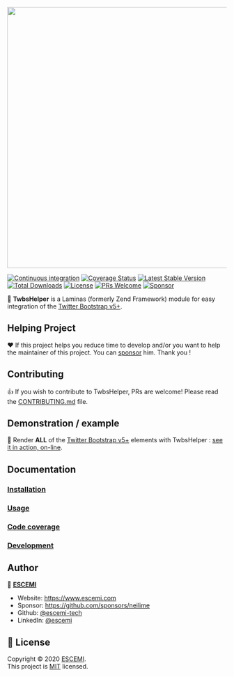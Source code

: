 <p align="center">
  <a href="https://github.com/neilime/twbs-helper-module" target="_blank"><img src="https://repository-images.githubusercontent.com/80362393/425f1180-7115-11ea-96d4-75646c99df22" width="600" /></a>
</p>

[![Continuous integration](https://github.com/neilime/twbs-helper-module/workflows/Continuous%20integration/badge.svg)](https://github.com/neilime/twbs-helper-module/actions?query=workflow%3A%22Continuous+integration%22)
[![Coverage Status](https://codecov.io/gh/neilime/twbs-helper-module/branch/main/graph/badge.svg)](https://codecov.io/gh/neilime/twbs-helper-module)
[![Latest Stable Version](https://poser.pugx.org/neilime/twbs-helper-module/v/stable)](https://packagist.org/packages/neilime/twbs-helper-module)
[![Total Downloads](https://poser.pugx.org/neilime/twbs-helper-module/downloads)](https://packagist.org/packages/neilime/twbs-helper-module)
[![License](https://poser.pugx.org/neilime/twbs-helper-module/license)](https://packagist.org/packages/neilime/twbs-helper-module)
[![PRs Welcome](https://img.shields.io/badge/PRs-welcome-brightgreen.svg)](CONTRIBUTING.md)
[![Sponsor](https://img.shields.io/badge/%E2%9D%A4-Sponsor-ff69b4)](https://github.com/sponsors/neilime)

📢 **TwbsHelper** is a Laminas (formerly Zend Framework) module for easy integration of the [Twitter Bootstrap v5+](https://getbootstrap.com/).

## Helping Project

❤️ If this project helps you reduce time to develop and/or you want to help the maintainer of this project. You can [sponsor](https://github.com/sponsors/neilime) him. Thank you !

## Contributing

👍 If you wish to contribute to TwbsHelper, PRs are welcome! Please read the [CONTRIBUTING.md](CONTRIBUTING.md) file.

## Demonstration / example

🚀 Render **ALL** of the [Twitter Bootstrap v5+](https://getbootstrap.com/) elements with TwbsHelper : [see it in action, on-line](https://neilime.github.io/twbs-helper-module/docs/usage/intro/).

## Documentation

### [Installation](https://neilime.github.io/twbs-helper-module/docs/installation/)

### [Usage](https://neilime.github.io/twbs-helper-module/docs/usage/intro/)

### [Code coverage](https://codecov.io/gh/neilime/twbs-helper-module)

### [Development](https://neilime.github.io/twbs-helper-module/docs/development/)

## Author

👤 **[ESCEMI](https://www.escemi.com)**

- Website: https://www.escemi.com
- Sponsor: https://github.com/sponsors/neilime
- Github: [@escemi-tech](https://github.com/escemi-tech)
- LinkedIn: [@escemi](https://www.linkedin.com/company/escemi)

## 📝 License

Copyright © 2020 [ESCEMI](https://www.escemi.com).<br />
This project is [MIT](https://github.com/neilime/twbs-helper-module/blob/main/LICENSE) licensed.
